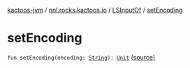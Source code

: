 [kactoos-jvm](../../index.md) / [nnl.rocks.kactoos.io](../index.md) / [LSInputOf](index.md) / [setEncoding](.)

# setEncoding

`fun setEncoding(encoding: `[`String`](https://kotlinlang.org/api/latest/jvm/stdlib/kotlin/-string/index.html)`): `[`Unit`](https://kotlinlang.org/api/latest/jvm/stdlib/kotlin/-unit/index.html) [(source)](https://github.com/neonailol/kactoos/blob/master/kactoos-jvm/src/main/kotlin/nnl/rocks/kactoos/io/LSInputOf.kt#L104)